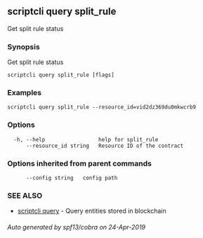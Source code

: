 ## scriptcli query split_rule

Get split rule status

### Synopsis

Get split rule status

```
scriptcli query split_rule [flags]
```

### Examples

```
scriptcli query split_rule --resource_id=vid2dz369du0mkwcrb9
```

### Options

```
  -h, --help                 help for split_rule
      --resource_id string   Resource ID of the contract
```

### Options inherited from parent commands

```
      --config string   config path
```

### SEE ALSO

* [scriptcli query](scriptcli_query.md)	 - Query entities stored in blockchain

###### Auto generated by spf13/cobra on 24-Apr-2019
